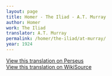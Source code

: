 ```yaml
---
layout: page
title: Homer - The Iliad - A.T. Murray
author: Homer
work: The Iliad
translator: A.T. Murray
permalink: /homer/the-iliad/at-murray/
year: 1924
---
```


<a href="http://www.perseus.tufts.edu/hopper/text?doc=Perseus:text:1999.01.0134" target="_blank">View this translation on Perseus</a><br/>
<a href="https://en.wikisource.org/wiki/The_Iliad_(Murray)" target="_blank">View this translation on WikiSource</a><br/>
